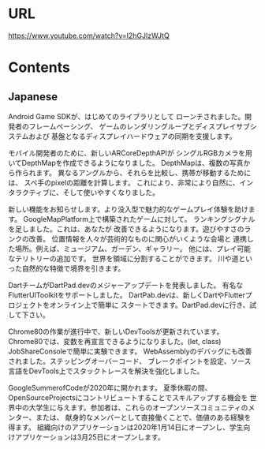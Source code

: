 # URL
https://www.youtube.com/watch?v=I2hGJlzWJtQ

# Contents
## Japanese
Android Game SDKが、はじめてのライブラリとして
ローンチされました。開発者のフレームペーシング、
ゲームのレンダリングループとディスプレイサブシステムおよび
基盤となるディスプレイハードウェアの同期を支援します。

モバイル開発者のために、新しいARCoreDepthAPIが
シングルRGBカメラを用いてDepthMapを作成できるようになりました。
DepthMapは、複数の写真から作られます。
異なるアングルから、それらを比較し、携帯が移動するためには、
スペ手のpixelの距離を計算します。
これにより、非常により自然に、インタラクティブに、そして使いやすくなりました。

新しい機能をお知らせします。より没入型で魅力的なゲームプレイ体験を助けます。
GoogleMapPlatform上で構築されたゲームに対して。
ランキングシグナルを足しました。これは、あなたが
改善できるようになります。遊びやすさのランクの改善。
位置情報を人々が芸術的なものに関心がいくような会場と
連携した場所。例えば、ミュージアム、ガーデン、ギャラリー。
他には、プレイ可能なテリトリーの追加です。
世界を領域に分割することができます。
川や道といった自然的な特徴で境界を引きます。

DartチームがDartPad.devのメジャーアップデートを発表しました。
有名なFlutterUIToolkitをサポートしました。
DartPab.devは、新しくDartやFlutterプロジェクトをオンライン上で簡単に
スタートできます。DartPad.devに行き、試して下さい。

Chrome80の作業が進行中で、新しいDevToolsが更新されています。
Chrome80では、変数を再宣言できるようになりました。(let, class)
JobShareConsoleで簡単に実験できます。
WebAssemblyのデバッグにも改善されました。ステッピングオーバーコード、
ブレークポイントを設定、ソース言語をDevTools上でスタックトレースを解決を強化しました。

GoogleSummerofCodeが2020年に開かれます。
夏季休暇の間、OpenSourceProjectsにコントリビュートすることでスキルアップする機会を
世界中の大学生に与えます。参加者は、これらのオープンソースコミュニティのメンター、または、
献身的なメンバーとして直接働くことで、価値のある経験を得ます。
組織向けのアプリケーションは2020年1月14日にオープンし、学生向けアプリケーションは3月25日にオープンします。
